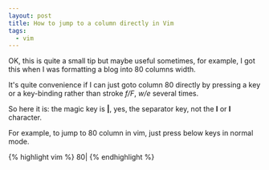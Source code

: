 ```yaml
---
layout: post
title: How to jump to a column directly in Vim
tags:
  - vim
---
```


OK, this is quite a small tip but maybe useful sometimes, for example, I got
this when I was formatting a blog into 80 columns width.

It's quite convenience if I can just goto column 80 directly by pressing a
key or a key-binding rather than stroke *f/F*, *w/e* several times.

So here it is: the magic key is **|**, yes, the separator key, not the **I**
or **l** character.

For example, to jump to 80 column in vim, just press below keys in normal mode.

{% highlight vim %}
80|
{% endhighlight %}
